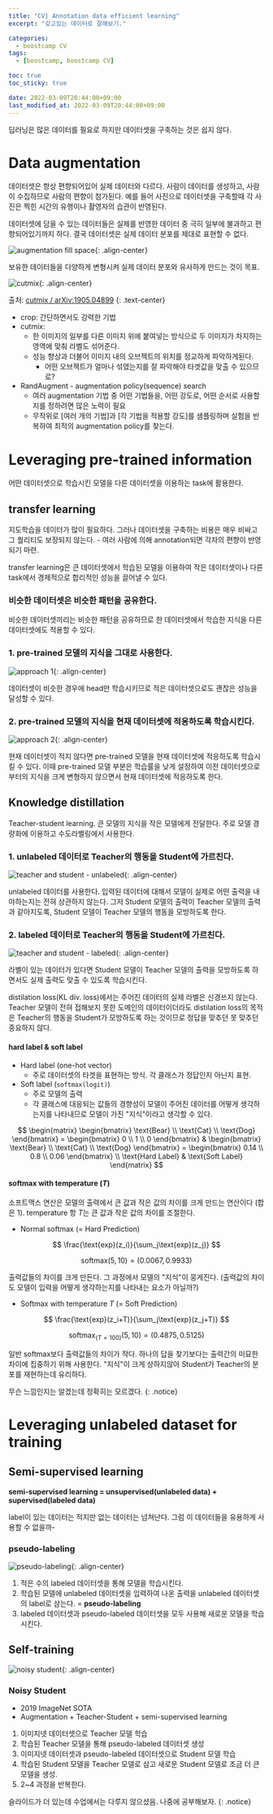```yaml
---
title: "CV] Annotation data efficient learning"
excerpt: "갖고있는 데이터로 잘해보기."

categories:
  - boostcamp CV
tags:
  - [boostcamp, boostcamp CV]

toc: true
toc_sticky: true

date: 2022-03-09T20:44:00+09:00
last_modified_at: 2022-03-09T20:44:00+09:00
---
```


딥러닝은 많은 데이터를 필요로 하지만 데이터셋을 구축하는 것은 쉽지 않다.

# Data augmentation

데이터셋은 항상 편향되어있어 실제 데이터와 다르다. 사람이 데이터를 생성하고, 사람이 수집하므로 사람의 편향이 첨가된다. 예를 들어 사진으로 데이터셋을 구축할때 각 사진은 찍힌 시간의 유행이나 촬영자의 습관이 반영된다.

데이터셋에 담을 수 있는 데이터들은 실제를 반영한 데이터 중 극히 일부에 불과하고 편향되어있기까지 하다. 결국 데이터셋은 실제 데이터 분포를 제대로 표현할 수 없다.

![augmentation fill space](/assets/images/post/220309/boostcamp-CV-2/augmentation_fill_space.jpg){: .align-center}

보유한 데이터들을 다양하게 변형시켜 실제 데이터 분포와 유사하게 만드는 것이 목표.

![cutmix](/assets/images/post/220309/boostcamp-CV-2/cutmix.png){: .align-center}

출처: [cutmix / arXiv:1905.04899](https://arxiv.org/pdf/1905.04899.pdf)
{: .text-center}

* crop: 간단하면서도 강력한 기법
* cutmix:
  * 한 이미지의 일부를 다른 이미지 위에 붙여넣는 방식으로 두 이미지가 차지하는 영역에 맞춰 라벨도 섞어준다.
  * 성능 향상과 더불어 이미지 내의 오브젝트의 위치를 정교하게 파악하게된다.
    * 어떤 오브젝트가 얼마나 섞였는지를 잘 파악해야 타겟값을 맞출 수 있으므로?
* RandAugment - augmentation policy(sequence) search
  * 여러 augmentation 기법 중 어떤 기법들을, 어떤 강도로, 어떤 순서로 사용할지를 정하려면 많은 노력이 필요
  * 무작위로 [여러 개의 기법]과 [각 기법을 적용할 강도]를 샘플링하며 실험을 반복하여 최적의 augmentation policy를 찾는다.


# Leveraging pre-trained information

어떤 데이터셋으로 학습시킨 모델을 다른 데이터셋을 이용하는 task에 활용한다.

## transfer learning

지도학습을 데이터가 많이 필요하다. 그러나 데이터셋을 구축하는 비용은 매우 비싸고 그 퀄리티도 보장되지 않는다. - 여러 사람에 의해 annotation되면 각자의 편향이 반영되기 마련.

transfer learning은 큰 데이터셋에서 학습된 모델을 이용하여 작은 데이터셋이나 다른 task에서 경제적으로 합리적인 성능을 끌어낼 수 있다.

### 비슷한 데이터셋은 비슷한 패턴을 공유한다.

비슷한 데이터셋끼리는 비슷한 패턴을 공유하므로 한 데이터셋에서 학습한 지식을 다른 데이터셋에도 적용할 수 있다.

### 1. pre-trained 모델의 지식을 그대로 사용한다.

![approach 1](/assets/images/post/220309/boostcamp-CV-2/transfer_learning_approach_1.jpg){: .align-center}

데이터셋이 비슷한 경우에 head만 학습시키므로 적은 데이터셋으로도 괜찮은 성능을 달성할 수 있다.

### 2. pre-trained 모델의 지식을 현재 데이터셋에 적응하도록 학습시킨다.

![approach 2](/assets/images/post/220309/boostcamp-CV-2/transfer_learning_approach_2.jpg){: .align-center}

현재 데이터셋이 적지 않다면 pre-trained 모델을 현재 데이터셋에 적응하도록 학습시킬 수 있다. 이때 pre-trained 모델 부분은 학습률을 낮게 설정하여 이전 데이터셋으로부터의 지식을 크게 변형하지 않으면서 현재 데이터셋에 적응하도록 한다.

## Knowledge distillation

Teacher-student learning. 큰 모델의 지식을 작은 모델에게 전달한다. 주로 모델 경량화에 이용하고 수도라벨링에서 사용한다.

### 1. unlabeled 데이터로 Teacher의 행동을 Student에 가르친다.

![teacher and student - unlabeled](/assets/images/post/220309/boostcamp-CV-2/teacher_student_unlabeled.jpg){: .align-center}

unlabeled 데이터를 사용한다. 입력된 데이터에 대해서 모델이 실제로 어떤 출력을 내야하는지는 전혀 상관하지 않는다. 그저 Student 모델의 출력이 Teacher 모델의 출력과 같아지도록, Student 모델이 Teacher 모델의 행동을 모방하도록 한다.

### 2. labeled 데이터로 Teacher의 행동을 Student에 가르친다.

![teacher and student - labeled](/assets/images/post/220309/boostcamp-CV-2/teacher_student_labeled.jpg){: .align-center}

라벨이 있는 데이터가 있다면 Student 모델이 Teacher 모델의 출력을 모방하도록 하면서도 실제 출력도 맞출 수 있도록 학습시킨다.

distilation loss(KL div. loss)에서는 주어진 데이터의 실제 라벨은 신경쓰지 않는다. Teacher 모델이 전혀 접해보지 못한 도메인의 데이터이더라도 distilation loss의 목적은 Teacher의 행동을 Student가 모방하도록 하는 것이므로 정답을 맞추던 못 맞추던 중요하지 않다.

#### hard label & soft label

* Hard label (one-hot vector)
  * 주로 데이터셋의 타겟을 표현하는 방식. 각 클래스가 정답인지 아닌지 표현.
* Soft label (`softmax(logit)`)
  * 주로 모델의 출력
  * 각 클래스에 대응되는 값들의 경향성이 모델이 주어진 데이터를 어떻게 생각하는지를 나타내므로 모델이 가진 "지식"이라고 생각할 수 있다.

$$
\begin{matrix}
\begin{bmatrix}
\text{Bear} \\ \text{Cat} \\ \text{Dog}
\end{bmatrix} =
\begin{bmatrix}
0 \\ 1 \\ 0
\end{bmatrix} &
\begin{bmatrix}
\text{Bear} \\ \text{Cat} \\ \text{Dog}
\end{bmatrix} =
\begin{bmatrix}
0.14 \\ 0.8 \\ 0.06
\end{bmatrix} \\
\text{Hard Label} & \text{Soft Label} 
\end{matrix}
$$

#### softmax with temperature ($T$)

소프트맥스 연산은 모델의 출력에서 큰 값과 작은 값의 차이를 크게 만드는 연산이다 (합은 1). temperature 항 $T$는 큰 값과 작은 값의 차이를 조절한다.

* Normal softmax (= Hard Prediction)

$$
\frac{\text{exp}(z_i)}{\sum_j\text{exp}(z_j)}
$$

$$\text{softmax}(5, 10) = (0.0067, 0.9933)$$

출력값들의 차이를 크게 만든다. 그 과정에서 모델의 "지식"이 뭉게진다. (출력값의 차이도 모델이 입력을 어떻게 생각하는지를 나타내는 요소가 아닐까?)

* Softmax with temperature $T$ (= Soft Prediction)

$$
\frac{\text{exp}(z_i+T)}{\sum_j\text{exp}(z_j+T)}
$$

$$\text{softmax}_{(T=100)}(5, 10) = (0.4875, 0.5125)$$

일반 softmax보다 출력값들의 차이가 작다. 하나의 답을 찾기보다는 출력간의 미묘한 차이에 집중하기 위해 사용한다. "지식"이 크게 상하지않아 Student가 Teacher의 분포를 재현하는데 유리하다.

무슨 느낌인지는 알겠는데 정확히는 모르겠다.
{: .notice}

# Leveraging unlabeled dataset for training

## Semi-supervised learning

**semi-supervised learning = unsupervised(unlabeled data) + supervised(labeled data)**

label이 있는 데이터는 적지만 없는 데이터는 넘쳐난다. 그럼 이 데이터들을 유용하게 사용할 수 없을까-

### pseudo-labeling

![pseudo-labeling](/assets/images/post/220309/boostcamp-CV-2/pseudo_labeling.jpg){: .align-center}

1. 적은 수의 labeled 데이터셋을 통해 모델을 학습시킨다.
2. 학습된 모델에 unlabeled 데이터셋을 입력하여 나온 출력을 unlabeled 데이터셋의 label로 삼는다. = **pseudo-labeling**
3. labeled 데이터셋과 pseudo-labeled 데이터셋을 모두 사용해 새로운 모델을 학습시킨다.

## Self-training

![noisy student](/assets/images/post/220309/boostcamp-CV-2/noisy_student.jpg){: .align-center}

### Noisy Student
* 2019 ImageNet SOTA
* Augmentation + Teacher-Student + semi-supervised learning
1. 이미지넷 데이터셋으로 Teacher 모델 학습
2. 학습된 Teacher 모델을 통해 pseudo-labeled 데이터셋 생성
3. 이미지넷 데이터셋과 pseudo-labeled 데이터셋으로 Student 모델 학습
4. 학습된 Student 모델을 Teacher 모델로 삼고 새로운 Student 모델로 조금 더 큰 모델을 생성.
5. 2~4 과정을 반복한다.


슬라이드가 더 있는데 수업에서는 다루지 않으셨음. 나중에 공부해보자.
{: .notice}
